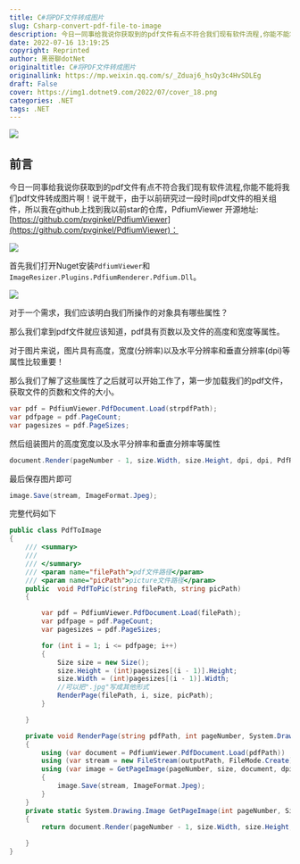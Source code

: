 ```yaml
---
title: C#将PDF文件转成图片
slug: Csharp-convert-pdf-file-to-image
description: 今日一同事给我说你获取到的pdf文件有点不符合我们现有软件流程,你能不能将我们pdf文件转成图片啊！
date: 2022-07-16 13:19:25
copyright: Reprinted
author: 黑哥聊dotNet
originaltitle: C#将PDF文件转成图片
originallink: https://mp.weixin.qq.com/s/_Zduaj6_hsQy3c4HvSDLEg
draft: False
cover: https://img1.dotnet9.com/2022/07/cover_18.png
categories: .NET
tags: .NET
---
```


![](https://img1.dotnet9.com/2022/07/cover_18.png)

## 前言

今日一同事给我说你获取到的pdf文件有点不符合我们现有软件流程,你能不能将我们pdf文件转成图片啊！说干就干，由于以前研究过一段时间pdf文件的相关组件，所以我在github上找到我以前star的仓库，PdfiumViewer 开源地址: [https://github.com/pvginkel/PdfiumViewer](https://github.com/pvginkel/PdfiumViewer)：

![](https://img1.dotnet9.com/2022/07/1801.png)

首先我们打开Nuget安装`PdfiumViewer`和`ImageResizer.Plugins.PdfiumRenderer.Pdfium.Dll`。

![](https://img1.dotnet9.com/2022/07/1802.jpg)

对于一个需求，我们应该明白我们所操作的对象具有哪些属性？

那么我们拿到pdf文件就应该知道，pdf具有页数以及文件的高度和宽度等属性。

对于图片来说，图片具有高度，宽度(分辨率)以及水平分辨率和垂直分辨率(dpi)等属性比较重要！

那么我们了解了这些属性了之后就可以开始工作了，第一步加载我们的pdf文件，获取文件的页数和文件的大小。

```csharp
var pdf = PdfiumViewer.PdfDocument.Load(strpdfPath);
var pdfpage = pdf.PageCount;
var pagesizes = pdf.PageSizes;
```

然后组装图片的高度宽度以及水平分辨率和垂直分辨率等属性

```csharp
document.Render(pageNumber - 1, size.Width, size.Height, dpi, dpi, PdfRenderFlags.Annotations);
```

最后保存图片即可

```csharp
image.Save(stream, ImageFormat.Jpeg);
```

完整代码如下

```csharp
public class PdfToImage
{
    /// <summary>
    /// 
    /// </summary>
    /// <param name="filePath">pdf文件路径</param>
    /// <param name="picPath">picture文件路径</param>
    public  void PdfToPic(string filePath, string picPath)
    {

        var pdf = PdfiumViewer.PdfDocument.Load(filePath);
        var pdfpage = pdf.PageCount;
        var pagesizes = pdf.PageSizes;

        for (int i = 1; i <= pdfpage; i++)
        {
            Size size = new Size();
            size.Height = (int)pagesizes[(i - 1)].Height;
            size.Width = (int)pagesizes[(i - 1)].Width;
            //可以把".jpg"写成其他形式
            RenderPage(filePath, i, size, picPath);
        }

    }

    private void RenderPage(string pdfPath, int pageNumber, System.Drawing.Size size, string outputPath, int dpi = 300)
    {
        using (var document = PdfiumViewer.PdfDocument.Load(pdfPath))
        using (var stream = new FileStream(outputPath, FileMode.Create))
        using (var image = GetPageImage(pageNumber, size, document, dpi))
        {
            image.Save(stream, ImageFormat.Jpeg);
        }
    }
    private static System.Drawing.Image GetPageImage(int pageNumber, Size size, PdfiumViewer.PdfDocument document, int dpi)
    {
        return document.Render(pageNumber - 1, size.Width, size.Height, dpi, dpi, PdfRenderFlags.Annotations);

    }
}
```